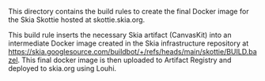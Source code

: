 This directory contains the build rules to create the final Docker image for
the Skia Skottie hosted at skottie.skia.org.

This build rule inserts the necessary Skia artifact (CanvasKit) into
an intermediate Docker image created in the Skia infrastructure repository at
https://skia.googlesource.com/buildbot/+/refs/heads/main/skottie/BUILD.bazel.
This final docker image is then uploaded to Artifact Registry and deployed to skia.org using Louhi.